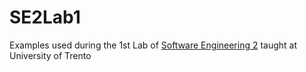 # SE2Lab1

Examples used during the 1st Lab of [Software Engineering 2](https://sites.google.com/a/unitn.it/software-engineering-ii---designing-applications-that-matter/)
taught at University of Trento